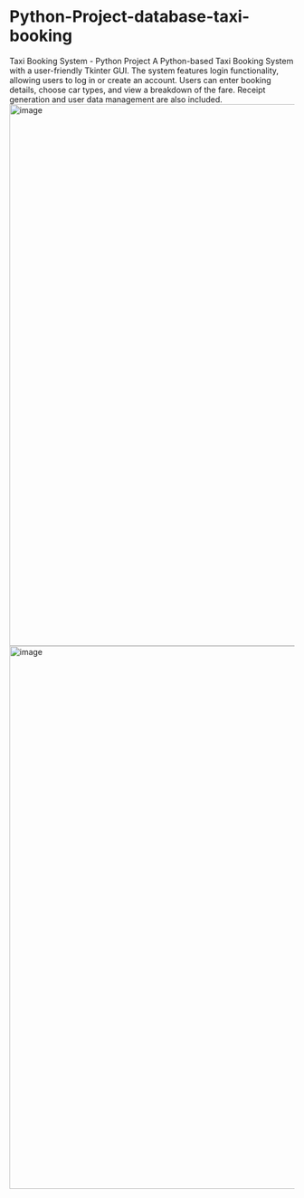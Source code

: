 # Python-Project-database-taxi-booking
Taxi Booking System - Python Project A Python-based Taxi Booking System with a user-friendly Tkinter GUI. The system features login functionality, allowing users to log in or create an account. Users can enter booking details, choose car types, and view a breakdown of the fare. Receipt generation and user data management are also included.
<img width="958" alt="image" src="https://github.com/user-attachments/assets/ddb771a7-2eda-4b48-a2e0-c677dfb0559e" />
<img width="960" alt="image" src="https://github.com/user-attachments/assets/de4cbad2-7b75-4b22-8b2c-ad657e16f3a7" />

